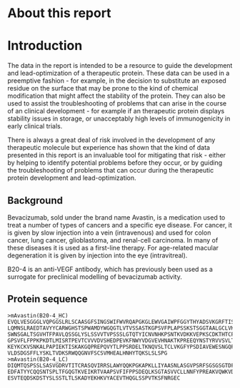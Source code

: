 # About this report

# Introduction

The data in the report is intended to be a resource to guide the development and lead-optimization of a therapeutic protein. These data can be used in a preemptive fashion - for example, in the decision to substitute an exposed residue on the surface that may be prone to the kind of chemical modification that might affect the stability of the protein. They can also be used to assist the troubleshooting of problems that can arise in the course of an clinical development - for example if an therapeutic protein displays stability issues in storage, or unacceptably high levels of immunogenicity in early clinical trials. 

There is always a great deal of risk involved in the development of any therapeutic molecule but experience has shown that the kind of data presented in this report is an invaluable tool for mitigating that risk - either by helping to identify potential problems before they occur, or by guiding the troubleshooting of problems that can occur during the therapeutic protein development and lead-optimization.

## Background

Bevacizumab, sold under the brand name Avastin, is a medication used to treat a number of types of cancers and a specific eye disease. For cancer, it is given by slow injection into a vein (intravenous) and used for colon cancer, lung cancer, glioblastoma, and renal-cell carcinoma. In many of these diseases it is used as a first-line therapy. For age-related macular degeneration it is given by injection into the eye (intravitreal).

B20-4 is an anti-VEGF antibody, which has previously been used as a surrogate for preclinical modelling of bevacizumab activity.


## Protein sequence

```
>mAvastin(B20-4_HC)
EVQLVESGGGLVQPGGSLRLSCAASGFSINGSWIFWVRQAPGKGLEWVGAIWPFGGYTHYADSVKGRFTISADTSKNTAY
LQMNSLRAEDTAVYYCARWGHSTSPWAMDYWGQGTLVTVSSASTKGPSVFPLAPSSKSTSGGTAALGCLVKDYFPEPVTV
SWNSGALTSGVHTFPAVLQSSGLYSLSSVVTVPSSSLGTQTYICNVNHKPSNTKVDKKVEPKSCDKTHTCPPCPAPELLG
GPSVFLFPPKPKDTLMISRTPEVTCVVVDVSHEDPEVKFNWYVDGVEVHNAKTKPREEQYNSTYRVVSVLTVLHQDWLNG
KEYKCKVSNKALPAPIEKTISKAKGQPREPQVYTLPPSRDELTKNQVSLTCLVKGFYPSDIAVEWESNGQPENNYKTTPP
VLDSDGSFFLYSKLTVDKSRWQQGNVFSCSVMHEALHNHYTQKSLSLSPG
>mAvastin(B20-4_LC)
DIQMTQSPSSLSASVGDRVTITCRASQVIRRSLAWYQQKPGKAPKLLIYAASNLASGVPSRFSGSGSGTDFTLTISSLQP
EDFATYYCQQSNTSPLTFGQGTKVEIKRTVAAPSVFIFPPSDEQLKSGTASVVCLLNNFYPREAKVQWKVDNALQSGNSQ
ESVTEQDSKDSTYSLSSTLTLSKADYEKHKVYACEVTHQGLSSPVTKSFNRGEC
```
